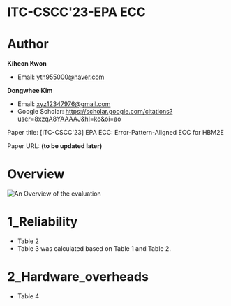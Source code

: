 # ITC-CSCC'23-EPA ECC

# Author

**Kiheon Kwon** 
- Email: ytn955000@naver.com

**Dongwhee Kim**
- Email: xyz12347976@gmail.com
- Google Scholar: https://scholar.google.com/citations?user=8xzqA8YAAAAJ&hl=ko&oi=ao

Paper title: [ITC-CSCC'23] EPA ECC: Error-Pattern-Aligned ECC for HBM2E

Paper URL: **(to be updated later)**

# Overview
![An Overview of the evaluation](https://github.com/xyz123479/ITC-CSCC_23-EPA_ECC/blob/master/EPA%20ECC_Overview.png)

# 1_Reliability
- Table 2
- Table 3 was calculated based on Table 1 and Table 2.

# 2_Hardware_overheads
- Table 4
